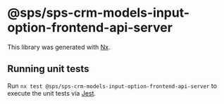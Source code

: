 # @sps/sps-crm-models-input-option-frontend-api-server

This library was generated with [Nx](https://nx.dev).

## Running unit tests

Run `nx test @sps/sps-crm-models-input-option-frontend-api-server` to execute the unit tests via [Jest](https://jestjs.io).
